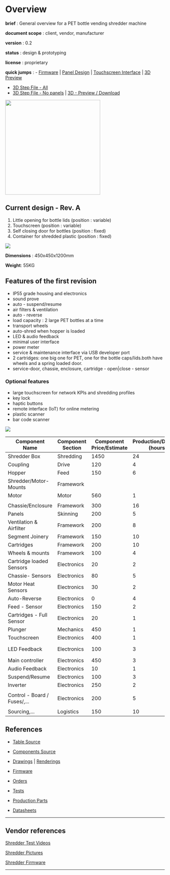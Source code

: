# Overview

**brief** : General overview for a PET bottle vending shredder machine

**document scope** : client, vendor, manufacturer

**version** : 0.2

**status** : design & prototyping

**license** : proprietary

**quick jumps** : - [Firmware](https://github.com/plastic-hub/firmware/tree/asterix/shredder-extrusion/firmware-next) | [Panel Design](./media/DemoRevA.pdf) | [Touchscreen Interface](./hmi) | [3D Preview](https://a360.co/33VksZy)

- [3D Step File - All](./cad/Asterix-All_final.STEP)
- [3D Step File - No panels](Asterix-All_final-no_panels_or_supports.STEP) | [3D - Preview / Download](https://a360.co/2w6kilw)

<img width="300px" src="./media/no_panels.JPG">

## Current design - Rev. A

1. Little opening for bottle lids (position : variable)
2. Touchscreen (position : variable)
3. Self closing door for bottles (position : fixed)
4. Container for shredded plastic (position : fixed)

![](./media/previewRevA_legend.png)

**Dimensions** : 450x450x1200mm

**Weight**: 55KG

## Features of the first revision

* IP55 grade housing and electronics
* sound prove
* auto - suspend/resume
* air filters & ventilation
* auto - reverse
* load capacity : 2 large PET bottles at a time
* transport wheels
* auto-shred when hopper is loaded
* LED & audio feedback
* minimal user interface
* power meter
* service & maintenance interface via USB developer port
* 2 cartridges: one big one for PET, one for the bottle caps/lids.both have wheels and a spring loaded door.
* service-door, chassie, enclosure, cartridge - open|close - sensor

### Optional features

* large touchscreen for network KPIs and shredding profiles
* key lock
* haptic buttons
* remote interface (IoT) for online metering
* plastic scanner
* bar code scanner

![](./draft.png)

|  **Component Name** | **Component Section** | **Component Price/Estimate** | **Production/Duration (hours)** | **Design/Prototyping-Duration (hours)** | **Status** | **Risk** |
| --- | --- | --- | --- | --- | --- | --- |
|  Shredder Box | Shredding | 1450 | 24 | 12 | Solved |  |
|  Coupling | Drive | 120 | 4 | 10 | Removed |  |
|  Hopper | Feed | 150 | 6 | 16 | Done |  |
|  Shredder/Motor-Mounts | Framework |  |  |  | Solved |  |
|  Motor | Motor | 560 | 1 | 2 | Solved |  |
|   |  |  |  |  |  |  |
|  Chassie/Enclosure | Framework | 300 | 16 | 24 | Design |  |
|  Panels | Skinning | 200 | 5 | 10 | Solved |  |
|  Ventilation & Airfilter | Framework | 200 | 8 | 16 | Design |  |
|  Segment Joinery | Framework | 150 | 10 | 16 | Solved | Middle |
|  Cartridges | Framework | 200 | 10 | 10 | Design |  |
|  Wheels & mounts | Framework | 100 | 4 | 1 | Design | Middle |
|  Cartridge loaded Sensors | Electronics | 20 | 2 | 1 | Solved |  |
|  Chassie- Sensors | Electronics | 80 | 5 | 10 | Solved |  |
|  Motor Heat Sensors | Electronics | 30 | 2 | 2 | Solved |  |
|  Auto-Reverse | Electronics | 0 | 4 | 2 | Done |  |
|  Feed - Sensor | Electronics | 150 | 2 | 2 | Done |  |
|  Cartridges - Full Sensor | Electronics | 20 | 1 |  | Solved |  |
|  Plunger  | Mechanics | 450 | 1 |  | Testing |  |
|  Touchscreen  | Electronics | 400 | 1 |  | Testing |  |
|  LED Feedback | Electronics | 100 | 3 | 5 | Not tested |  |
|  Main controller | Electronics | 450 | 3 | 5 | Done |  |
|  Audio Feedback | Electronics | 10 | 1 | 1 | Testing |  |
|  Suspend/Resume | Electronics | 100 | 3 | 10 | Done |  |
|  Inverter | Electronics | 250 | 2 | 1 | Done |  |
|   |  |  |  |  |  |  |
|  Control - Board / Fuses/,... | Electronics | 200 | 5 | 1 | Solved |  |
|   |  |  |  |  |  |  |
|  Sourcing,... | Logistics | 150 | 10 |  |  |  |


## References



- [Table Source](https://docs.google.com/spreadsheets/d/1SPyHnEtUMeZ_hL9212lvQF86MP4abl22_4R1H0gXtW0/edit#gid=0)

- [Components Source](https://docs.google.com/spreadsheets/d/1SPyHnEtUMeZ_hL9212lvQF86MP4abl22_4R1H0gXtW0/edit#gid=150475076&range=A1)

- [Drawings](src/components/) | [Renderings](src/renderings)

- [Firmware](https://github.com/plastic-hub/firmware/tree/asterix/shredder-extrusion/firmware-next)

- [Orders](src/orders)

- [Tests](src/tests)

- [Production Parts](src/production)

- [Datasheets](./datasheets)


<hr/>

## Vendor references

[Shredder Test Videos](https://www.morrentrading.com/shredder-s/basis-shredderblok-am2018-200<br/>https://www.morrentrading.com/movies)

[Shredder Pictures](https://www.morrentrading.com/shredder-s/basis-shredderblok-am2018-20)

[Shredder Firmware](https://github.com/plastic-hub/firmware/blob/master/shredder-extrusion/README.md)

<hr/>

